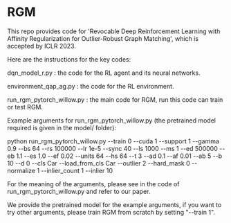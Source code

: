 # RGM

This repo provides code for 'Revocable Deep Reinforcement Learning with Affinity Regularization for Outlier-Robust Graph Matching', which is accepted by ICLR 2023.

Here are the instructions for the key codes:

dqn_model_r.py : the code for the RL agent and its neural networks.

environment_qap_ag.py : the code for the RL environment.

run_rgm_pytorch_willow.py : the main code for RGM, run this code can train or test RGM.

Example arguments for run_rgm_pytorch_willow.py (the pretrained model required is given in the model/ folder):

python run_rgm_pytorch_willow.py --train 0 --cuda 1 --support 1 --gamma 0.9 --bs 64 --rs 100000 --lr 1e-5 --sync 40 --ls 1000 --ms 1 --ed 500000 --eb 1.1 --es 1.0 --ef 0.02 --units 64 --hs 64 --t 3 --ad 0.1 --af 0.01 --ab 5 --b 10 --d 0 --cls Car --load_from_cls Car --outlier 2 --hard_mask 0 --normalize 1 --inlier_count 1 --inlier 10

For the meaning of the arguments, please see in the code of run_rgm_pytorch_willow.py and refer to our paper.

We provide the pretrained model for the example arguments, if you want to try other arguments, please train RGM from scratch by setting "--train 1".
